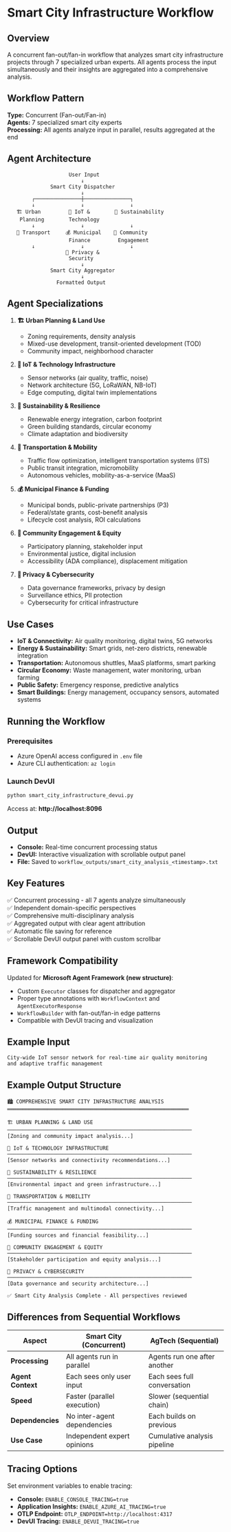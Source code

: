 # Smart City Infrastructure Workflow

## Overview

A concurrent fan-out/fan-in workflow that analyzes smart city infrastructure projects through 7 specialized urban experts. All agents process the input simultaneously and their insights are aggregated into a comprehensive analysis.

## Workflow Pattern

**Type:** Concurrent (Fan-out/Fan-in)  
**Agents:** 7 specialized smart city experts  
**Processing:** All agents analyze input in parallel, results aggregated at the end

## Agent Architecture

```
                    User Input
                        ↓
              Smart City Dispatcher
                        ↓
        ┌───────────────┼───────────────┐
        ↓               ↓               ↓
   🏗️ Urban         📡 IoT &        🌱 Sustainability
    Planning        Technology
        ↓               ↓               ↓
   🚦 Transport     💰 Municipal    👥 Community
                    Finance         Engagement
        ↓               ↓               ↓
                   🔐 Privacy &
                    Security
                        ↓
              Smart City Aggregator
                        ↓
                Formatted Output
```

## Agent Specializations

1. **🏗️ Urban Planning & Land Use**
   - Zoning requirements, density analysis
   - Mixed-use development, transit-oriented development (TOD)
   - Community impact, neighborhood character

2. **📡 IoT & Technology Infrastructure**
   - Sensor networks (air quality, traffic, noise)
   - Network architecture (5G, LoRaWAN, NB-IoT)
   - Edge computing, digital twin implementations

3. **🌱 Sustainability & Resilience**
   - Renewable energy integration, carbon footprint
   - Green building standards, circular economy
   - Climate adaptation and biodiversity

4. **🚦 Transportation & Mobility**
   - Traffic flow optimization, intelligent transportation systems (ITS)
   - Public transit integration, micromobility
   - Autonomous vehicles, mobility-as-a-service (MaaS)

5. **💰 Municipal Finance & Funding**
   - Municipal bonds, public-private partnerships (P3)
   - Federal/state grants, cost-benefit analysis
   - Lifecycle cost analysis, ROI calculations

6. **👥 Community Engagement & Equity**
   - Participatory planning, stakeholder input
   - Environmental justice, digital inclusion
   - Accessibility (ADA compliance), displacement mitigation

7. **🔐 Privacy & Cybersecurity**
   - Data governance frameworks, privacy by design
   - Surveillance ethics, PII protection
   - Cybersecurity for critical infrastructure

## Use Cases

- **IoT & Connectivity:** Air quality monitoring, digital twins, 5G networks
- **Energy & Sustainability:** Smart grids, net-zero districts, renewable integration
- **Transportation:** Autonomous shuttles, MaaS platforms, smart parking
- **Circular Economy:** Waste management, water monitoring, urban farming
- **Public Safety:** Emergency response, predictive analytics
- **Smart Buildings:** Energy management, occupancy sensors, automated systems

## Running the Workflow

### Prerequisites
- Azure OpenAI access configured in `.env` file
- Azure CLI authentication: `az login`

### Launch DevUI
```bash
python smart_city_infrastructure_devui.py
```

Access at: **http://localhost:8096**

## Output

- **Console:** Real-time concurrent processing status
- **DevUI:** Interactive visualization with scrollable output panel
- **File:** Saved to `workflow_outputs/smart_city_analysis_<timestamp>.txt`

## Key Features

✅ Concurrent processing - all 7 agents analyze simultaneously  
✅ Independent domain-specific perspectives  
✅ Comprehensive multi-disciplinary analysis  
✅ Aggregated output with clear agent attribution  
✅ Automatic file saving for reference  
✅ Scrollable DevUI output panel with custom scrollbar  

## Framework Compatibility

Updated for **Microsoft Agent Framework (new structure)**:
- Custom `Executor` classes for dispatcher and aggregator
- Proper type annotations with `WorkflowContext` and `AgentExecutorResponse`
- `WorkflowBuilder` with fan-out/fan-in edge patterns
- Compatible with DevUI tracing and visualization

## Example Input

```
City-wide IoT sensor network for real-time air quality monitoring 
and adaptive traffic management
```

## Example Output Structure

```
🏙️ COMPREHENSIVE SMART CITY INFRASTRUCTURE ANALYSIS
═══════════════════════════════════════════════════════════

🏗️ URBAN PLANNING & LAND USE
────────────────────────────────────────────────────────────
[Zoning and community impact analysis...]

📡 IoT & TECHNOLOGY INFRASTRUCTURE
────────────────────────────────────────────────────────────
[Sensor networks and connectivity recommendations...]

🌱 SUSTAINABILITY & RESILIENCE
────────────────────────────────────────────────────────────
[Environmental impact and green infrastructure...]

🚦 TRANSPORTATION & MOBILITY
────────────────────────────────────────────────────────────
[Traffic management and multimodal connectivity...]

💰 MUNICIPAL FINANCE & FUNDING
────────────────────────────────────────────────────────────
[Funding sources and financial feasibility...]

👥 COMMUNITY ENGAGEMENT & EQUITY
────────────────────────────────────────────────────────────
[Stakeholder participation and equity analysis...]

🔐 PRIVACY & CYBERSECURITY
────────────────────────────────────────────────────────────
[Data governance and security architecture...]

✅ Smart City Analysis Complete - All perspectives reviewed
```

## Differences from Sequential Workflows

| Aspect | Smart City (Concurrent) | AgTech (Sequential) |
|--------|------------------------|---------------------|
| **Processing** | All agents run in parallel | Agents run one after another |
| **Agent Context** | Each sees only user input | Each sees full conversation |
| **Speed** | Faster (parallel execution) | Slower (sequential chain) |
| **Dependencies** | No inter-agent dependencies | Each builds on previous |
| **Use Case** | Independent expert opinions | Cumulative analysis pipeline |

## Tracing Options

Set environment variables to enable tracing:

- **Console:** `ENABLE_CONSOLE_TRACING=true`
- **Application Insights:** `ENABLE_AZURE_AI_TRACING=true`
- **OTLP Endpoint:** `OTLP_ENDPOINT=http://localhost:4317`
- **DevUI Tracing:** `ENABLE_DEVUI_TRACING=true`

